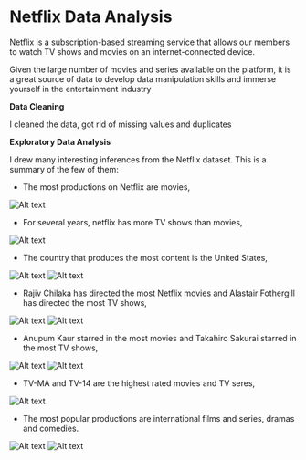 # Netflix Data Analysis

Netflix is a subscription-based streaming service that allows our members to watch TV shows and movies on an internet-connected device.   

Given the large number of movies and series available on the platform, it is a great source of data to develop data manipulation skills and immerse yourself in the entertainment industry

**Data Cleaning**

I cleaned the data, got rid of missing values and duplicates

**Exploratory Data Analysis**

I drew many interesting inferences from the Netflix dataset. This is a summary of the few of them:

- The most productions on Netflix are movies,

![Alt text](/productions.png?raw=true "")

  
- For several years, netflix has more TV shows than movies,

![Alt text](/productions_over_years.png?raw=true "")


- The country that produces the most content is the United States,

![Alt text](/content_movies.png?raw=true "")
![Alt text](/content_shows.png?raw=true "")

- Rajiv Chilaka has directed the most Netflix movies and Alastair Fothergill has directed the most TV shows,

![Alt text](/directors_movies.png?raw=true "")
![Alt text](/directors_shows.png?raw=true "")

- Anupum Kaur starred in the most movies and Takahiro Sakurai starred in the most TV shows,

![Alt text](/actors_movies.png?raw=true "")
![Alt text](/actors_shows.png?raw=true "")

- TV-MA and TV-14 are the highest rated movies and TV seres,

![Alt text](/ratings.png?raw=true "")

- The most popular productions are international films and series, dramas and comedies.

![Alt text](/genres_movies/.png?raw=true "")
![Alt text](/genres_shows.png?raw=true "")
